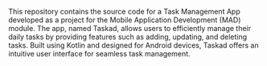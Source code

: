 This repository contains the source code for a Task Management App developed as a project for the Mobile Application Development (MAD) module. The app, named Taskad, allows users to efficiently manage their daily tasks by providing features such as adding, updating, and deleting tasks. Built using Kotlin and designed for Android devices, Taskad offers an intuitive user interface for seamless task management.
